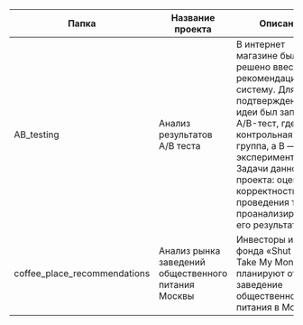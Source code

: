 | Папка | Название проекта | Описание | Инструменты |
| ----- | ---------------- | -------- | ----------- |
| AB_testing | Анализ результатов A/B теста | В интернет магазине было решено ввести рекомендационную систему. Для подтверждения идеи был запущен A/B-тест, где A — контрольная группа, а B — экспериментальная. Задачи данного проекта: оценитеь корректность проведения теста и проанализируйть его результаты. | pandas, numpy, matplotlib, pyplot, seaborn, scipy, stats, math |
| coffee_place_recommendations | Анализ рынка заведений общественного питания Москвы | Инвесторы из фонда «Shut Up and Take My Money» планируют открыть заведение общественного питания в Москве. | pandas, numpy, matplotlib, pyplot, seaborn, plotly.express, folium |
